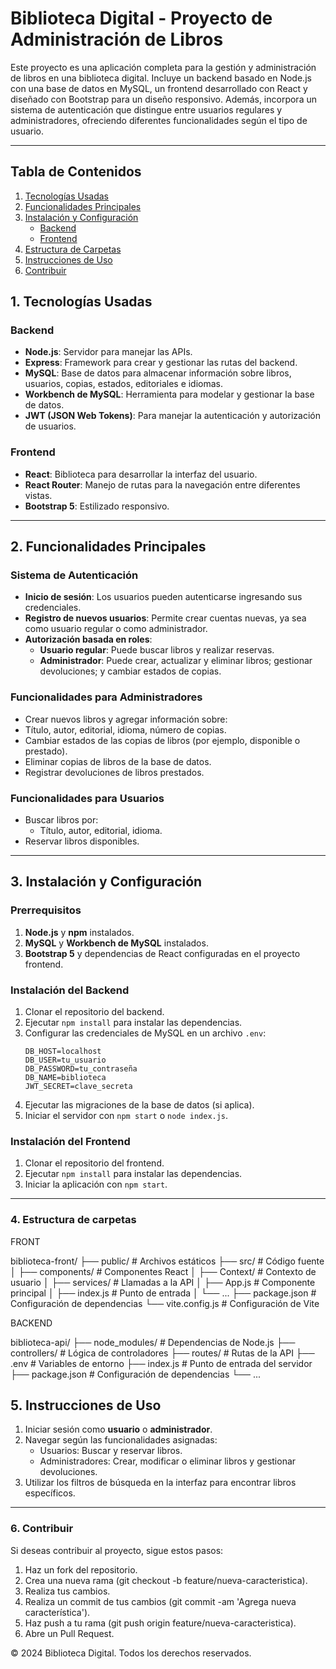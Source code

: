 # Biblioteca Digital - Proyecto de Administración de Libros

Este proyecto es una aplicación completa para la gestión y administración de libros en una biblioteca digital. Incluye un backend basado en Node.js con una base de datos en MySQL, un frontend desarrollado con React y diseñado con Bootstrap para un diseño responsivo. Además, incorpora un sistema de autenticación que distingue entre usuarios regulares y administradores, ofreciendo diferentes funcionalidades según el tipo de usuario.

---

## Tabla de Contenidos
1. [Tecnologías Usadas](#tecnologías-usadas)
2. [Funcionalidades Principales](#funcionalidades-principales)
3. [Instalación y Configuración](#instalación-y-configuración)
   - [Backend](#backend)
   - [Frontend](#frontend)
4. [Estructura de Carpetas](#estructura-de-carpetas)
5. [Instrucciones de Uso](#instrucciones-de-uso)
6. [Contribuir](#contribuir)


## 1. Tecnologías Usadas

### Backend
- **Node.js**: Servidor para manejar las APIs.
- **Express**: Framework para crear y gestionar las rutas del backend.
- **MySQL**: Base de datos para almacenar información sobre libros, usuarios, copias, estados, editoriales e idiomas.
- **Workbench de MySQL**: Herramienta para modelar y gestionar la base de datos.
- **JWT (JSON Web Tokens)**: Para manejar la autenticación y autorización de usuarios.

### Frontend
- **React**: Biblioteca para desarrollar la interfaz del usuario.
- **React Router**: Manejo de rutas para la navegación entre diferentes vistas.
- **Bootstrap 5**: Estilizado responsivo.

---

## 2. Funcionalidades Principales

### Sistema de Autenticación
- **Inicio de sesión**: Los usuarios pueden autenticarse ingresando sus credenciales.
- **Registro de nuevos usuarios**: Permite crear cuentas nuevas, ya sea como usuario regular o como administrador.
- **Autorización basada en roles**:
  - **Usuario regular**: Puede buscar libros y realizar reservas.
  - **Administrador**: Puede crear, actualizar y eliminar libros; gestionar devoluciones; y cambiar estados de copias.

### Funcionalidades para Administradores
- Crear nuevos libros y agregar información sobre:
- Título, autor, editorial, idioma, número de copias.
- Cambiar estados de las copias de libros (por ejemplo, disponible o prestado).
- Eliminar copias de libros de la base de datos.
- Registrar devoluciones de libros prestados.

### Funcionalidades para Usuarios
- Buscar libros por:
  - Título, autor, editorial, idioma.
- Reservar libros disponibles.

---

## 3. Instalación y Configuración

### Prerrequisitos
1. **Node.js** y **npm** instalados.
2. **MySQL** y **Workbench de MySQL** instalados.
3. **Bootstrap 5** y dependencias de React configuradas en el proyecto frontend.

### Instalación del Backend
1. Clonar el repositorio del backend.
2. Ejecutar `npm install` para instalar las dependencias.
3. Configurar las credenciales de MySQL en un archivo `.env`:
   ```
   DB_HOST=localhost
   DB_USER=tu_usuario
   DB_PASSWORD=tu_contraseña
   DB_NAME=biblioteca
   JWT_SECRET=clave_secreta
   ```
4. Ejecutar las migraciones de la base de datos (si aplica).
5. Iniciar el servidor con `npm start` o `node index.js`.

### Instalación del Frontend
1. Clonar el repositorio del frontend.
2. Ejecutar `npm install` para instalar las dependencias.
3. Iniciar la aplicación con `npm start`.

---

### 4. Estructura de carpetas

FRONT

biblioteca-front/
├── public/                   # Archivos estáticos
├── src/                      # Código fuente
│   ├── components/           # Componentes React
│   ├── Context/              # Contexto de usuario
│   ├── services/             # Llamadas a la API
│   ├── App.js                # Componente principal
│   ├── index.js              # Punto de entrada
│   └── ...
├── package.json              # Configuración de dependencias
└── vite.config.js            # Configuración de Vite


BACKEND

biblioteca-api/
├── node_modules/             # Dependencias de Node.js
├── controllers/              # Lógica de controladores
├── routes/                   # Rutas de la API
├── .env                      # Variables de entorno
├── index.js                  # Punto de entrada del servidor
├── package.json              # Configuración de dependencias
└── ...




## 5. Instrucciones de Uso

1. Iniciar sesión como **usuario** o **administrador**.
2. Navegar según las funcionalidades asignadas:
   - Usuarios: Buscar y reservar libros.
   - Administradores: Crear, modificar o eliminar libros y gestionar devoluciones.
3. Utilizar los filtros de búsqueda en la interfaz para encontrar libros específicos.


---

### 6. Contribuir

Si deseas contribuir al proyecto, sigue estos pasos:

1) Haz un fork del repositorio.
2) Crea una nueva rama (git checkout -b feature/nueva-caracteristica).
3) Realiza tus cambios.
4) Realiza un commit de tus cambios (git commit -am 'Agrega nueva característica').
5) Haz push a tu rama (git push origin feature/nueva-caracteristica).
6) Abre un Pull Request.


© 2024 Biblioteca Digital. Todos los derechos reservados.

